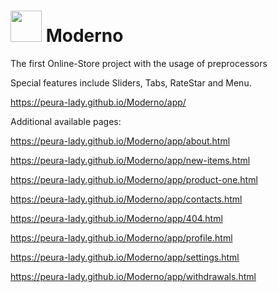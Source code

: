 # <img src="https://64.media.tumblr.com/96e32c38c2131e9be7b5399ea94285b7/tumblr_mj2gl1Lhjc1qi3yn4o1_400.gif" width="50">  Moderno
The first Online-Store project with the usage of preprocessors

Special features include Sliders, Tabs, RateStar and Menu.

https://peura-lady.github.io/Moderno/app/

Additional available pages:

https://peura-lady.github.io/Moderno/app/about.html

https://peura-lady.github.io/Moderno/app/new-items.html

https://peura-lady.github.io/Moderno/app/product-one.html

https://peura-lady.github.io/Moderno/app/contacts.html

https://peura-lady.github.io/Moderno/app/404.html

https://peura-lady.github.io/Moderno/app/profile.html

https://peura-lady.github.io/Moderno/app/settings.html

https://peura-lady.github.io/Moderno/app/withdrawals.html
